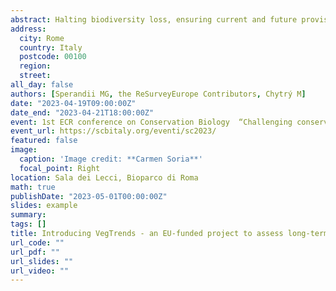 ```yaml
---
abstract: Halting biodiversity loss, ensuring current and future provisioning of ecosystem services, and protecting natural habitats are core priorities of worldwide conservation agendas. Yet, across most of the globe, ecosystems are experiencing degradation and fragmentation, many terrestrial habitats are currently assessed as "threatened", and the extent to which existing protected areas effectively safeguard biodiversity is debated. Quantitative assessments of biodiversity change are essential to achieve conservation goals. In particular, as many ecosystem services depend on plants, reliable estimates of long-term vegetation change are needed as a benchmark for future monitoring and reporting, as well as to plan and undertake effective conservation measures. We hereby present VegTrends, a new EU-funded project aimed at i) providing a multi-habitat assessment of temporal changes in taxonomic, functional and phylogenetic diversity of vegetation across biological scales (community and species); ii) evaluating the effectiveness of protected areas (Natura2000 + Emerald Network) in conserving European habitats. Building on an unprecedented amount of previously-disconnected datasets now included in the ReSurveyEurope database, VegTrends will allow producing the first comprehensive and representative report of temporal trends in the vegetation of European open habitats. Specific research questions and the state of the art of the project will be presented, and preliminary insights related to the first aim will be discussed.
address:
  city: Rome
  country: Italy
  postcode: 00100
  region:
  street:
all_day: false
authors: [Sperandii MG, the ReSurveyEurope Contributors, Chytrý M]
date: "2023-04-19T09:00:00Z"
date_end: "2023-04-21T18:00:00Z"
event: 1st ECR conference on Conservation Biology  “Challenging conservation - adattarsi al cambiamento".
event_url: https://scbitaly.org/eventi/sc2023/
featured: false
image:
  caption: 'Image credit: **Carmen Soria**'
  focal_point: Right
location: Sala dei Lecci, Bioparco di Roma
math: true
publishDate: "2023-05-01T00:00:00Z"
slides: example
summary:
tags: []
title: Introducing VegTrends - an EU-funded project to assess long-term trends in European vegetation and evaluating the effectiveness of protected areas
url_code: ""
url_pdf: ""
url_slides: ""
url_video: ""
---
```

